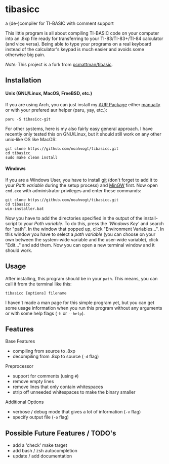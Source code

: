 # tibasicc
a (de-)compiler for TI-BASIC with comment support

This little program is all about compiling TI-BASIC code on your computer into an .8xp file ready for transferring to your TI-83/TI-83+/TI-84 calculator (and vice versa). Being able to type your programs on a real keyboard instead of the calculator's keypad is much easier and avoids some otherwise big pain.

*Note:* This project is a fork from [pcmattman/tibasic](https://sourceforge.net/projects/tibasic/).

## Installation
#### Unix (GNU/Linux, MacOS, FreeBSD, etc.)
If you are using Arch, you can just install my [AUR Package](https://aur.archlinux.org/packages/tibasicc-git/) either [manually](https://wiki.archlinux.org/title/Arch_User_Repository#Installing_and_upgrading_packages) or with your prefered aur helper (paru, yay, etc.):

    paru -S tibasicc-git

For other systems, here is my also fairly easy general approach. I have recently only tested this on GNU/Linux, but it should still work on any other unix-like OS like MacOS:

    git clone https://github.com/noahvogt/tibasicc.git
    cd tibasicc
    sudo make clean install

#### Windows
If you are a Windows User,  you have to install [git](https://git-scm.com/) (don't forget to add it to your *Path variable* during the setup process) and [MinGW](http://mingw.org/) first. Now open `cmd.exe` with administrator privileges and enter these commands:
	
	git clone https://github.com/noahvogt/tibasicc.git
	cd tibasicc
	win-installer.bat

Now you have to add the directories specified in the output of the install-script to your *Path variable*. To do this, press the *'Windows Key'* and search for "path". In the window that popped up, click "Environment Variables...". In this window you have to select a *path variable* (you can choose on your own between the system-wide variable and the user-wide variable), click "Edit..." and add them. Now you can open a new terminal window and it should work.

## Usage
After installing, this program should be in your `path`. This means, you can call it from the terminal like this:

    tibasicc [options] filename

I haven't made a man page for this simple program yet, but you can get some usage information when you run this program without any arguments or with some help flags (`-h` or `--help`).

## Features
Base Features
- compiling from source to .8xp
- decompiling from .8xp to source (`-d` flag)
      
Preprocessor 
- support for comments (using `#`)
- remove empty lines
- remove lines that only contain whitespaces
- strip off unneeded whitespaces to make the binary smaller

Additional Options
- verbose / debug mode that gives a lot of information (`-v` flag)
- specify output file (`-o` flag)

## Possible Future Features / TODO's
- add a 'check' make target
- add bash / zsh autocompletion
- update / add documentation
